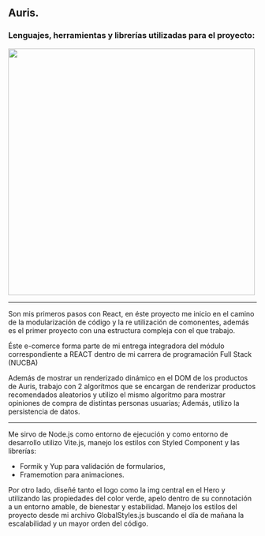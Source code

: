 
<h2 align="start">Auris.</h2> 

<h3 align="start">Lenguajes, herramientas y librerías utilizadas para el proyecto: </h3> 

<p align="start">
<img width="500px"  src="https://skillicons.dev/icons?i=html,js,react,vite,nodejs,styledcomponents,git,github,ps,perline=10"  />
</p>


<hr>

Son mis primeros pasos con React, en éste proyecto me inicio en el camino de la modularización de código y la re utilización de comonentes, además es el primer proyecto con una estructura compleja con el que trabajo. 

Éste e-comerce forma parte de mi entrega integradora del módulo correspondiente a REACT dentro de mi carrera de programación Full Stack (NUCBA)

Además de mostrar un renderizado dinámico en el DOM de los productos de Auris, trabajo con 2 algorítmos que se encargan de renderizar productos recomendados aleatorios y utilizo el mismo algoritmo para mostrar opiniones de compra de distintas personas usuarias; Además, utilizo la persistencia de datos.

<hr>

Me sirvo de Node.js como entorno de ejecución y como entorno de desarrollo utilizo Vite.js, manejo los estilos con Styled Component y las librerías: 
- Formik y Yup para validación de formularios,  
- Framemotion para animaciones. 

Por otro lado, diseñé tanto el logo como la img central en el Hero y utilizando las propiedades del color verde, apelo dentro de su connotación a un entorno amable, de bienestar y estabilidad. Manejo los estilos del proyecto desde mi archivo GlobalStyles.js buscando el día de mañana la escalabilidad y un mayor orden del código.


